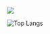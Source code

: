 
![](https://media.giphy.com/media/xTiIzJSKB4l7xTouE8/giphy.gif)



<!-- [![Top Langs](https://github-readme-stats.vercel.app/api/top-langs/?username=Shaughny&hide=css,html&exclude_repo=FeedmeLife&langs_count=8&layout=compact&theme=dark)](https://github.com/anuraghazra/github-readme-stats)
[![Top Langs](https://github-readme-stats.vercel.app/api/top-langs/?username=Shaughny&hide=javascript,html,php)](https://github.com/anuraghazra/github-readme-stats) -->
![Top Langs](https://github-readme-stats-git-masterrstaa-rickstaa.vercel.app/api/top-langs/?username=Shaughny&hide=html,php&exclude_repo=&hide_border=true&theme=radical)

  
